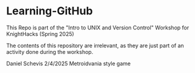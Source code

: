 # Learning-GitHub
This Repo is part of the "Intro to UNIX and Version Control" Workshop for KnightHacks (Spring 2025)

The contents of this repository are irrelevant, as they are just part of an activity done during the workshop.

Daniel Schevis
2/4/2025
Metroidvania style game